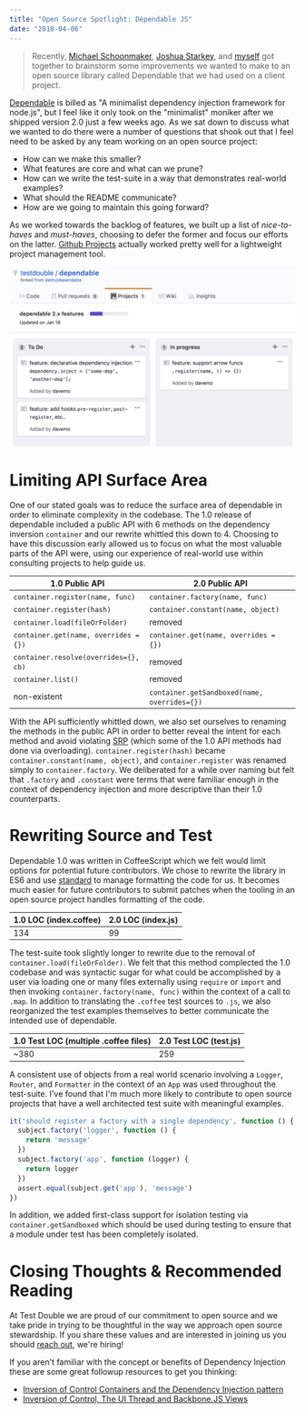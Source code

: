 ```yaml
---
title: "Open Source Spotlight: Dependable JS"
date: "2018-04-06"
---
```


> Recently, [Michael Schoonmaker](https://twitter.com/Schoonology), [Joshua Starkey](https://twitter.com/primarilysnark), and [myself](https://twitter.com/dmosher) got together to brainstorm some improvements we wanted to make to an open source library called Dependable that we had used on a client project.

[Dependable](https://github.com/testdouble/dependable) is billed as "A minimalist dependency injection framework for node.js", but I feel like it only took on the "minimalist" moniker after we shipped version 2.0 just a few weeks ago. As we sat down to discuss what we wanted to do there were a number of questions that shook out that I feel need to be asked by any team working on an open source project:

* How can we make this smaller?
* What features are core and what can we prune?
* How can we write the test-suite in a way that demonstrates real-world examples?
* What should the README communicate?
* How are we going to maintain this going forward?

As we worked towards the backlog of features, we built up a list of _nice-to-haves_ and _must-haves_, choosing to defer the former and focus our efforts on the latter. [Github Projects](https://github.com/testdouble/dependable/projects/1) actually worked pretty well for a lightweight project management tool.

![Github Projects](/img/open-source-spotlight-dependable-js/github-projects-dependable.png)

# Limiting API Surface Area

One of our stated goals was to reduce the surface area of dependable in order to eliminate complexity in the codebase. The 1.0 release of dependable included a public API with 6 methods on the dependency inversion `container` and our rewrite whittled this down to 4. Choosing to have this discussion early allowed us to focus on what the most valuable parts of the API were, using our experience of real-world use within consulting projects to help guide us.

| 1.0 Public API  | 2.0 Public API |
| ------------- | ------------- |
| `container.register(name, func)`  | `container.factory(name, func)`  |
| `container.register(hash)` | `container.constant(name, object)` |
| `container.load(fileOrFolder)` | removed |
| `container.get(name, overrides = {})` | `container.get(name, overrides = {})` |
| `container.resolve(overrides={}, cb)` | removed |
| `container.list()` | removed |
| non-existent | `container.getSandboxed(name, overrides={})`|

With the API sufficiently whittled down, we also set ourselves to renaming the methods in the public API in order to better reveal the intent for each method and avoid violating [SRP](https://en.wikipedia.org/wiki/Single_responsibility_principle) (which some of the 1.0 API methods had done via overloading). `container.register(hash)` became `container.constant(name, object)`, and `container.register` was renamed simply to `container.factory`. We deliberated for a while over naming but felt that `.factory` and `.constant` were terms that were familiar enough in the context of dependency injection and more descriptive than their 1.0 counterparts.

# Rewriting Source and Test

Dependable 1.0 was written in CoffeeScript which we felt would limit options for potential future contributors. We chose to rewrite the library in ES6 and use [standard](https://standardjs.com/) to manage formatting the code for us. It becomes much easier for future contributors to submit patches when the tooling in an open source project handles formatting of the code.

| 1.0 LOC (index.coffee) | 2.0 LOC (index.js) |
| ------------- | ------------- |
| 134 | 99 |

The test-suite took slightly longer to rewrite due to the removal of `container.load(fileOrFolder)`. We felt that this method complected the 1.0 codebase and was syntactic sugar for what could be accomplished by a user via loading one or many files externally using `require` or `import` and then invoking `container.factory(name, func)` within the context of a call to `.map`. In addition to translating the `.coffee` test sources to `.js`, we also reorganized the test examples themselves to better communicate the intended use of dependable.

| 1.0 Test LOC (multiple .coffee files) | 2.0 Test LOC (test.js) |
| ------------- | ------------- |
| ~380 | 259 |

A consistent use of objects from a real world scenario involving a `Logger`, `Router`, and `Formatter` in the context of an `App` was used throughout the test-suite. I've found that I'm much more likely to contribute to open source projects that have a well architected test suite with meaningful examples.

```javascript
it('should register a factory with a single dependency', function () {
  subject.factory('logger', function () {
    return 'message'
  })
  subject.factory('app', function (logger) {
    return logger
  })
  assert.equal(subject.get('app'), 'message')
})
```

In addition, we added first-class support for isolation testing via `container.getSandboxed` which should be used during testing to ensure that a module under test has been completely isolated.

# Closing Thoughts & Recommended Reading

At Test Double we are proud of our commitment to open source and we take pride in trying to be thoughtful in the way we approach open source stewardship. If you share these values and are interested in joining us you should [reach out](https://testdouble.com/join/), we're hiring!

If you aren't familiar with the concept or benefits of Dependency Injection these are some great followup resources to get you thinking:

* [Inversion of Control Containers and the Dependency Injection pattern](https://martinfowler.com/articles/injection.html)
* [Inversion of Control, The UI Thread and Backbone.JS Views](https://www.youtube.com/watch?v=mU1JcPikdMs)
